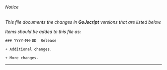 ###### Notice

*This file documents the changes in **GoJscript** versions that are listed below.*

*Items should be added to this file as:*

	### YYYY-MM-DD  Release

	+ Additional changes.

	+ More changes.

* * *


